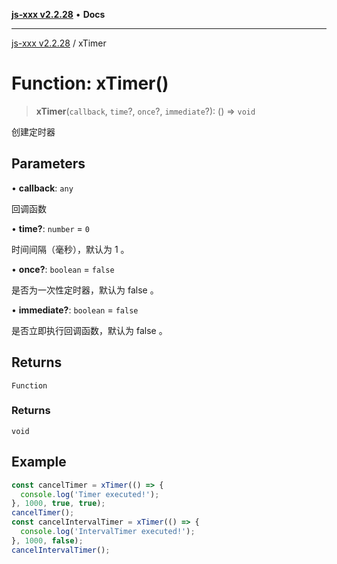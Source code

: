 [**js-xxx v2.2.28**](../README.md) • **Docs**

***

[js-xxx v2.2.28](../README.md) / xTimer

# Function: xTimer()

> **xTimer**(`callback`, `time`?, `once`?, `immediate`?): () => `void`

创建定时器

## Parameters

• **callback**: `any`

回调函数

• **time?**: `number` = `0`

时间间隔（毫秒），默认为 1 。

• **once?**: `boolean` = `false`

是否为一次性定时器，默认为 false 。

• **immediate?**: `boolean` = `false`

是否立即执行回调函数，默认为 false 。

## Returns

`Function`

### Returns

`void`

## Example

```ts
const cancelTimer = xTimer(() => {
  console.log('Timer executed!');
}, 1000, true, true);
cancelTimer();
const cancelIntervalTimer = xTimer(() => {
  console.log('IntervalTimer executed!');
}, 1000, false);
cancelIntervalTimer();
```
